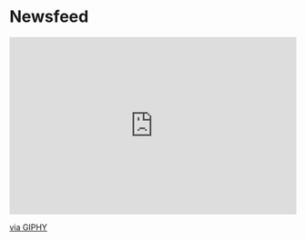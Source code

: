 # Newsfeed
<div style="width:100%;height:0;padding-bottom:62%;position:relative;"><iframe src="https://giphy.com/embed/SwImQhtiNA7io" width="100%" height="100%" style="position:absolute" frameBorder="0" class="giphy-embed" allowFullScreen></iframe></div><p><a href="https://giphy.com/gifs/dogs-look-ridiculous-SwImQhtiNA7io">via GIPHY</a></p>
